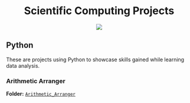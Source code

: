 <h1 align="center"> Scientific Computing Projects</h1>

<p align="center">
<img src="https://i.postimg.cc/K8mbkyhz/Logo-Black.png"/>
</p>

## Python
These are projects using Python to showcase skills gained while learning data analysis.

### Arithmetic Arranger
**Folder:** [`Arithmetic_Arranger`](https://github.com/blackcrowX/Data_Analysis_Projects/blob/main/Python/Mean_Variance_Standard_Deviation_Calculator/README.md)
